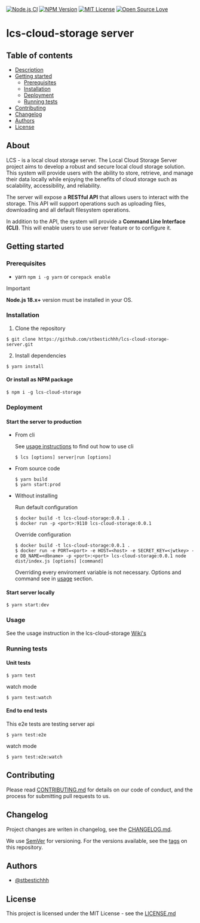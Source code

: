 [![Node.js CI](https://github.com/stbestichhh/lcs-cloud-storage-server/actions/workflows/node.js.yml/badge.svg)](https://github.com/stbestichhh/lcs-cloud-storage-server/actions/workflows/node.js.yml)
[![NPM Version](https://img.shields.io/npm/v/lcs-cloud-storage)](https://www.npmjs.com/package/lcs-cloud-storage)
[![MIT License](https://img.shields.io/badge/License-MIT-green.svg)](LICENSE)
[![Open Source Love](https://badges.frapsoft.com/os/v1/open-source.svg?v=103)](https://github.com/ellerbrock/open-source-badges/)

# lcs-cloud-storage server

## Table of contents

* [Description](#about)
* [Getting started](#getting-started)
  * [Prerequisites](#prerequisites)
  * [Installation](#installation)
  * [Deployment](#deployment)
  * [Running tests](#running-tests)
* [Contributing](#contributing)
* [Changelog](#changelog)
* [Authors](#authors)
* [License](#license)

## About

LCS - is a local cloud storage server. 
The Local Cloud Storage Server project aims to develop a robust and secure local cloud storage solution. 
This system will provide users with the ability to store, retrieve, and manage their data locally while enjoying the benefits of cloud storage such as scalability, accessibility, and reliability. 

The server will expose a **RESTful API** that allows users to interact with the storage.
This API will support operations such as uploading files, downloading and all default filesystem operations.

In addition to the API, the system will provide a **Command Line Interface (CLI)**.
This will enable users to use server feature or to configure it.

## Getting started

### Prerequisites

* yarn `npm i -g yarn` or `corepack enable`

> [!IMPORTANT]
> **Node.js 18.x+** version must be installed in your OS.

### Installation

1. Clone the repository

```shell
$ git clone https://github.com/stbestichhh/lcs-cloud-storage-server.git 
```

2. Install dependencies

```shell
$ yarn install
```

#### Or install as NPM package

```shell
$ npm i -g lcs-cloud-storage
```

### Deployment

#### Start the server to production

* From cli

  See [usage instructions](#usage) to find out how to use cli

  ```shell
  $ lcs [options] server|run [options]
  ```

* From source code

  ```shell
  $ yarn build
  $ yarn start:prod
  ```

* Without installing

  Run default configuration

  ```shell
  $ docker build -t lcs-cloud-storage:0.0.1 .
  $ docker run -p <port>:9110 lcs-cloud-storage:0.0.1
  ```

  Override configuration
  ```shell
  $ docker build -t lcs-cloud-storage:0.0.1 .
  $ docker run -e PORT=<port> -e HOST=<host> -e SECRET_KEY=<jwtkey> -e DB_NAME=<dbname> -p <port>:<port> lcs-cloud-storage:0.0.1 node dist/index.js [options] [command]
  ```
  
  Overriding every enviroment variable is not necessary. Options and command see in [usage](#usage) section. 

#### Start server locally

```shell
$ yarn start:dev
```

### Usage

See the usage instruction in the lcs-cloud-storage [Wiki's](https://github.com/stbestichhh/lcs-cloud-storage-server/wiki)

### Running tests

#### Unit tests

```shell
$ yarn test
```

watch mode

```shell
$ yarn test:watch
```

#### End to end tests

This e2e tests are testing server api

```shell
$ yarn test:e2e
```

watch mode

```shell
$ yarn test:e2e:watch
```

## Contributing

Please read [CONTRIBUTING.md](CONTRIBUTING.md) for details on our code of conduct, and the process for submitting pull requests to us.

## Changelog

Project changes are writen in changelog, see the [CHANGELOG.md](CHANGELOG.md).

We use [SemVer](https://semver.org/) for versioning. 
For the versions available, see the [tags](https://github.com/stbestichhh/lcs-cloud-storage-server/tags) on this repository.

## Authors

- [@stbestichhh](https://www.github.com/stbestichhh)

## License

This project is licensed under the MIT License - see the [LICENSE.md](LICENSE)
